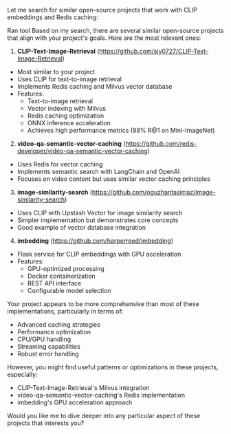 Let me search for similar open-source projects that work with CLIP embeddings and Redis caching:

Ran tool
Based on my search, there are several similar open-source projects that align with your project's goals. Here are the most relevant ones:

1. **CLIP-Text-Image-Retrieval** (https://github.com/sjy0727/CLIP-Text-Image-Retrieval)
- Most similar to your project
- Uses CLIP for text-to-image retrieval
- Implements Redis caching and Milvus vector database
- Features:
  - Text-to-image retrieval
  - Vector indexing with Milvus
  - Redis caching optimization
  - ONNX inference acceleration
  - Achieves high performance metrics (98% R@1 on Mini-ImageNet)

2. **video-qa-semantic-vector-caching** (https://github.com/redis-developer/video-qa-semantic-vector-caching)
- Uses Redis for vector caching
- Implements semantic search with LangChain and OpenAI
- Focuses on video content but uses similar vector caching principles

3. **image-similarity-search** (https://github.com/oguzhantasimaz/image-similarity-search)
- Uses CLIP with Upstash Vector for image similarity search
- Simpler implementation but demonstrates core concepts
- Good example of vector database integration

4. **imbedding** (https://github.com/harperreed/imbedding)
- Flask service for CLIP embeddings with GPU acceleration
- Features:
  - GPU-optimized processing
  - Docker containerization
  - REST API interface
  - Configurable model selection

Your project appears to be more comprehensive than most of these implementations, particularly in terms of:
- Advanced caching strategies
- Performance optimization
- CPU/GPU handling
- Streaming capabilities
- Robust error handling

However, you might find useful patterns or optimizations in these projects, especially:
- CLIP-Text-Image-Retrieval's Milvus integration
- video-qa-semantic-vector-caching's Redis implementation
- imbedding's GPU acceleration approach

Would you like me to dive deeper into any particular aspect of these projects that interests you?
